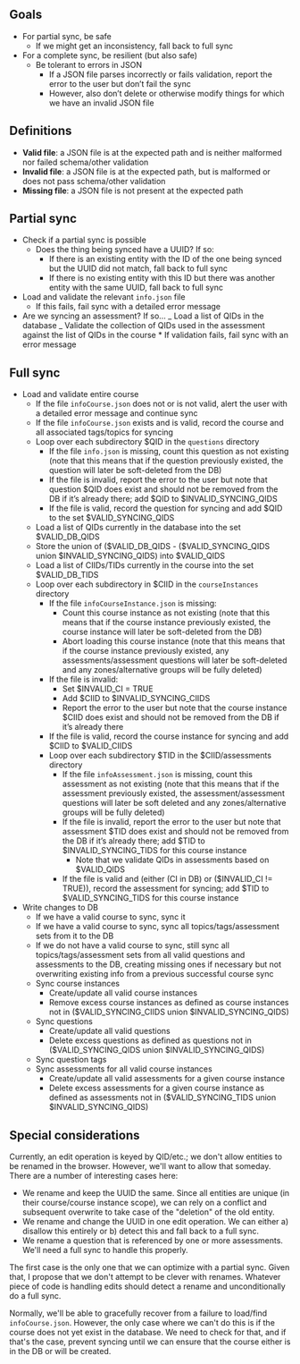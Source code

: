 ## Goals

- For partial sync, be safe
  - If we might get an inconsistency, fall back to full sync
- For a complete sync, be resilient (but also safe)
  - Be tolerant to errors in JSON
    - If a JSON file parses incorrectly or fails validation, report the error to the user but don’t fail the sync
    - However, also don’t delete or otherwise modify things for which we have an invalid JSON file

## Definitions

- **Valid file**: a JSON file is at the expected path and is neither malformed nor failed schema/other validation
- **Invalid file**: a JSON file is at the expected path, but is malformed or does not pass schema/other validation
- **Missing file**: a JSON file is not present at the expected path

## Partial sync

- Check if a partial sync is possible
  - Does the thing being synced have a UUID? If so:
    - If there is an existing entity with the ID of the one being synced but the UUID did not match, fall back to full sync
    - If there is no existing entity with this ID but there was another entity with the same UUID, fall back to full sync
- Load and validate the relevant `info.json` file
  - If this fails, fail sync with a detailed error message
- Are we syncing an assessment? If so…
  _ Load a list of QIDs in the database
  _ Validate the collection of QIDs used in the assessment against the list of QIDs in the course \* If validation fails, fail sync with an error message


## Full sync
- Load and validate entire course
  - If the file `infoCourse.json` does not or is not valid, alert the user with a detailed error message and continue sync
  - If the file `infoCourse.json` exists and is valid, record the course and all associated tags/topics for syncing
  - Loop over each subdirectory \$QID in the `questions` directory
    - If the file `info.json` is missing, count this question as not existing (note that this means that if the question previously existed, the question will later be soft-deleted from the DB)
    - If the file is invalid, report the error to the user but note that question \$QID does exist and should not be removed from the DB if it’s already there; add \$QID to \$INVALID_SYNCING_QIDS
    - If the file is valid, record the question for syncing and add \$QID to the set \$VALID_SYNCING_QIDS
  - Load a list of QIDs currently in the database into the set \$VALID_DB_QIDS
  - Store the union of (\$VALID_DB_QIDS - (\$VALID_SYNCING_QIDS union \$INVALID_SYNCING_QIDS) into \$VALID_QIDS
  - Load a list of CIIDs/TIDs currently in the course into the set \$VALID_DB_TIDS
  - Loop over each subdirectory in \$CIID in the `courseInstances` directory
    - If the file `infoCourseInstance.json` is missing:
      - Count this course instance as not existing (note that this means that if the course instance previously existed, the course instance will later be soft-deleted from the DB)
      - Abort loading this course instance (note that this means that if the course instance previously existed, any assessments/assessment questions will later be soft-deleted and any zones/alternative groups will be fully deleted)
    - If the file is invalid:
      - Set \$INVALID_CI = TRUE
      - Add \$CIID to \$INVALID_SYNCING_CIIDS
      - Report the error to the user but note that the course instance \$CIID does exist and should not be removed from the DB if it’s already there
    - If the file is valid, record the course instance for syncing and add \$CIID to \$VALID_CIIDS
    - Loop over each subdirectory \$TID in the \$CIID/assessments directory
      - If the file `infoAssessment.json` is missing, count this assessment as not existing (note that this means that if the assessment previously existed, the assessment/assessment questions will later be soft deleted and any zones/alternative groups will be fully deleted)
      - If the file is invalid, report the error to the user but note that assessment \$TID does exist and should not be removed from the DB if it’s already there; add \$TID to \$INVALID_SYNCING_TIDS for this course instance
        - Note that we validate QIDs in assessments based on \$VALID_QIDS
      - If the file is valid and (either (CI in DB) or (\$INVALID_CI != TRUE)), record the assessment for syncing; add \$TID to \$VALID_SYNCING_TIDS for this course instance
- Write changes to DB
  - If we have a valid course to sync, sync it
  - If we have a valid course to sync, sync all topics/tags/assessment sets from it to the DB
  - If we do not have a valid course to sync, still sync all topics/tags/assessment sets from all valid questions and assessments to the DB, creating missing ones if necessary but not overwriting existing info from a previous successful course sync
  - Sync course instances
    - Create/update all valid course instances
    - Remove excess course instances as defined as course instances not in (\$VALID_SYNCING_CIIDS union \$INVALID_SYNCING_QIDS)
  - Sync questions
    - Create/update all valid questions
    - Delete excess questions as defined as questions not in (\$VALID_SYNCING_QIDS union \$INVALID_SYNCING_QIDS)
  - Sync question tags
  - Sync assessments for all valid course instances
    - Create/update all valid assessments for a given course instance
    - Delete excess assessments for a given course instance as defined as assessments not in (\$VALID_SYNCING_TIDS union \$INVALID_SYNCING_QIDS)

## Special considerations

Currently, an edit operation is keyed by QID/etc.; we don't allow entities to be renamed in the browser. However, we'll want to allow that someday. There are a number of interesting cases here:

* We rename and keep the UUID the same. Since all entities are unique (in their course/course instance scope), we can rely on a conflict and subsequent overwrite to take case of the "deletion" of the old entity.
* We rename and change the UUID in one edit operation. We can either a) disallow this entirely or b) detect this and fall back to a full sync.
* We rename a question that is referenced by one or more assessments. We'll need a full sync to handle this properly.

The first case is the only one that we can optimize with a partial sync. Given that, I propose that we don't attempt to be clever with renames. Whatever piece of code is handling edits should detect a rename and unconditionally do a full sync.

Normally, we'll be able to gracefully recover from a failure to load/find `infoCourse.json`. However, the only case where we can't do this is if the course does not yet exist in the database. We need to check for that, and if that's the case, prevent syncing until we can ensure that the course either is in the DB or will be created.
